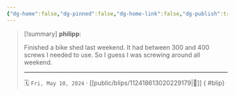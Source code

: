 ```yaml
---
{"dg-home":false,"dg-pinned":false,"dg-home-link":false,"dg-publish":true,"tags":["dgblip"],"disabled rules":["yaml-title","yaml-title-alias","file-name-heading"],"title":"philipp on mastodon @ 2024-05-10","created-date":"2024-05-10T20:11:42","id":112418613020229180,"updated-date":"2025-05-02T08:50:44","dg-path":"blips/112418613020229179.md","permalink":"/blips/112418613020229179/","dgPassFrontmatter":true}
---
```


> [!summary] **philipp**:
>
> Finished a bike shed last weekend. It had between 300 and 400 screws I needed to use. So I guess I was screwing around all weekend.
> - - -
>
> 🗓️ `Fri, May 10, 2024` · [[public/blips/112418613020229179\|🔗]]
{ #blip}

